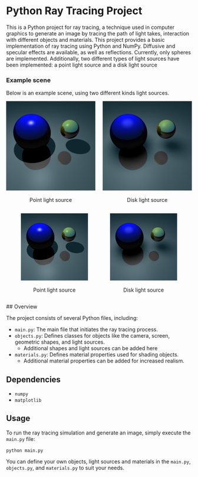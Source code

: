 # Python Ray Tracing Project

This is a Python project for ray tracing, a technique used in computer graphics to generate an image by tracing the path of light takes, interaction with different objects and materials. This project provides a basic implementation of ray tracing using Python and NumPy. Diffusive and specular effects are available, as well as reflections. Currently, only spheres are implemented. Additionally, two different types of light sources have been implemented: a point light source and a disk light source


### Example scene
Below is an example scene, using two different kinds light sources.

<div style="display: flex; justify-content: center;">
  <div style="margin-right: 20px;">
    <img src="Images/point_reflections.png" alt="Point light source reflection example" width="300"/>
    <p style="text-align: center;">Point light source</p>
  </div>
  <div>
    <img src="Images/disk_reflections.png" alt="Disk light source reflection example" width="300"/>
    <p style="text-align: center;">Disk light source</p>
  </div>
</div>

<div style="display: flex; justify-content: center;">
  <figure style="margin-right: 20px;">
    <img src="Images/point_reflections.png" alt="Point light source reflection example" width="300"/>
    <p style="text-align: center;">Point light source</p>
  </figure>
  <figure>
    <img src="Images/disk_reflections.png" alt="Disk light source reflection example" width="300"/>
    <p style="text-align: center;">Disk light source</p>
  </figure>
</div>
## Overview

The project consists of several Python files, including:

- `main.py`: The main file that initiates the ray tracing process.
- `objects.py`: Defines classes for objects like the camera, screen, geometric shapes, and light sources.
  - Additional shapes and light sources can be added here
- `materials.py`: Defines material properties used for shading objects.
  - Additional material properties can be added for increased realism.

## Dependencies
- `numpy`
- `matplotlib`

## Usage

To run the ray tracing simulation and generate an image, simply execute the `main.py` file:

```
python main.py
```

You can define your own objects, light sources and materials in the `main.py`, `objects.py`, and `materials.py` to suit your needs.
